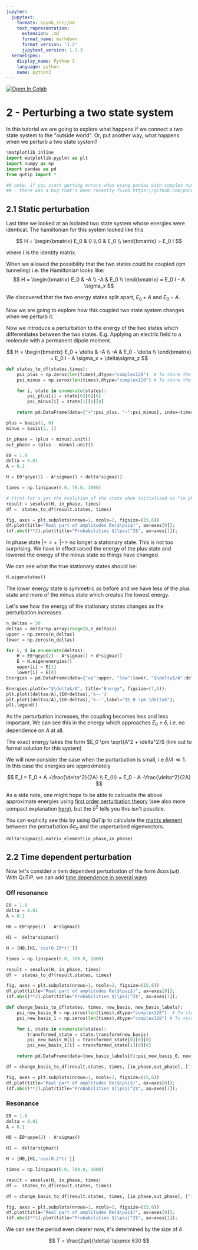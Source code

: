 ```yaml
---
jupyter:
  jupytext:
    formats: ipynb,src//md
    text_representation:
      extension: .md
      format_name: markdown
      format_version: '1.2'
      jupytext_version: 1.3.3
  kernelspec:
    display_name: Python 3
    language: python
    name: python3
---
```


<a href="https://colab.research.google.com/github/project-ida/two-state-quantum-systems/blob/master/02-perturbing-a-two-state-system.ipynb" target="_parent\"><img src="https://colab.research.google.com/assets/colab-badge.svg" alt="Open In Colab"/></a>


# 2 - Perturbing a two state system


In this tutorial we are going to explore what happens if we connect a two state system to the "outside world". Or, put another way, what happens when we perturb a two state system?

```python
%matplotlib inline
import matplotlib.pyplot as plt
import numpy as np
import pandas as pd
from qutip import *

## note, if you start getting errors when using pandas with complex numbers then update Pandas
## - there was a bug that's been recently fixed https://github.com/pandas-dev/pandas/issues/27484
```

## 2.1 Static perturbation

<!-- #region -->
Last time we looked at an isolated two state system whose energies were identical. The hamiltonian for this system looked like this


$$
H = \begin{bmatrix}
 E_0  &  0  \\
 0  &  E_0  \\
\end{bmatrix} = E_0 I
$$

where $I$ is the identity matrix.
<!-- #endregion -->

When we allowed the possibility that the two states could be coupled (qm tunneling) i.e. the Hamiltonian looks like:
$$
H = \begin{bmatrix}
 E_0  &  -A  \\
 -A  &  E_0  \\
\end{bmatrix} = E_0 I - A \sigma_x
$$

We discovered that the two energy states split apart, $E_0+A$ and $E_0-A$.

Now we are going to explore how this coupled two state system changes when we perturb it.




Now we introduce a perturbation to the energy of the two states which differentiates between the two states. E.g. Applying an electric field to a molecule with a permanent dipole moment.

$$
H = \begin{bmatrix}
 E_0 + \delta  &  -A  \\
 -A  &  E_0 - \delta  \\
\end{bmatrix} = E_0 I - A \sigma_x + \delta\sigma_z
$$

```python
def states_to_df(states,times):
    psi_plus = np.zeros(len(times),dtype="complex128")  # To store the amplitude of the |+> state
    psi_minus = np.zeros(len(times),dtype="complex128") # To store the amplitude of the |-> state

    for i, state in enumerate(states):
        psi_plus[i] = state[0][0][0]
        psi_minus[i] = state[1][0][0]

    return pd.DataFrame(data={"+":psi_plus, "-":psi_minus}, index=times)
```

```python
plus = basis(2, 0)
minus = basis(2, 1)

in_phase = (plus + minus).unit()
out_phase = (plus - minus).unit()
```

```python
E0 = 1.0
delta = 0.01
A = 0.1

H = E0*qeye(2) - A*sigmax() + delta*sigmaz()

times = np.linspace(0.0, 70.0, 1000) 

# First let's get the evolution of the state when initialised as "in phase"
result = sesolve(H, in_phase, times)
df =  states_to_df(result.states, times)

```

```python
fig, axes = plt.subplots(nrows=1, ncols=2, figsize=(15,6))
df.plot(title="Real part of amplitudes Re($\psi$)", ax=axes[0]);
(df.abs()**2).plot(title="Probabilities $|\psi|^2$", ax=axes[1]);
```

In phase state $|+> + \,\  |->$  no longer a stationary state. This is not too surprising. We have in effect raised the energy of the plus state and lowered the energy of the minus state so things have changed.

We can see what the true stationary states should be:

```python
H.eigenstates()
```

The lower energy state is symmetric as before and we have less of the plus state and more of the minus state which creates the lowest energy.

Let's see how the energy of the stationary states changes as the perturbation increases


```python
n_deltas = 50
deltas = delta*np.array(range(0,n_deltas))
upper = np.zeros(n_deltas)
lower = np.zeros(n_deltas)

for i, d in enumerate(deltas):
    H = E0*qeye(2) - A*sigmax() + d*sigmaz()
    E = H.eigenenergies()
    upper[i] = E[1]
    lower[i] = E[0]
Energies = pd.DataFrame(data={"up":upper, "low":lower, "$\delta$/A":deltas/A})
```

```python
Energies.plot(x="$\delta$/A", title="Energy", figsize=(7,6));
plt.plot((deltas/A),(E0+deltas),'k--')
plt.plot((deltas/A),(E0-deltas),'k--',label="$E_0 \pm \delta$");
plt.legend()
```

As the perturbation increases, the coupling becomes less and less important. We can see this in the energy which approaches $E_0 \pm \delta$, i.e. no dependence on $A$ at all.

The exact energy takes the form $E_0 \pm \sqrt{A^2 + \delta^2}$ (link out to formal solution for this system)

We will now consider the case when the purturbation is small, i.e $\delta/A \ll 1$. In this case the energies are approximately

$$
E_I = E_0 + A +\frac{\delta^2}{2A} \\
E_{II} = E_0 - A -\frac{\delta^2}{2A}
$$

As a side note, one might hope to be able to calcualte the above approximate energies using [first order perturbation theory](https://en.wikipedia.org/wiki/Perturbation_theory_(quantum_mechanics)#First_order_corrections) (see also more compact explanation [here](https://math.stackexchange.com/a/626736)), but the $\delta^2$ tells you this isn't possible.

You can explicity see this by using QuTip to calculate the [matrix element](http://qutip.org/docs/latest/guide/guide-basics.html?highlight=matrix%20element#functions-operating-on-qobj-class) between the perturbation $\delta\sigma_z$ and the unperturbed eigenvectors.


```python
delta*sigmaz().matrix_element(in_phase,in_phase)
```

## 2.2 Time dependent perturbation


Now let's consider a tiem dependent perturbation of the form $\delta\cos(\omega t)$. With QuTiP, we can add [time dependence in several ways](http://qutip.org/docs/latest/guide/dynamics/dynamics-time.html#function-based-time-dependence)


### Off resonance

```python
E0 = 1.0
delta = 0.01
A = 0.1

H0 = E0*qeye(2) - A*sigmax() 

H1 =  delta*sigmaz()

H = [H0,[H1,'cos(0.25*t)']]

times = np.linspace(0.0, 700.0, 1000) 

result = sesolve(H, in_phase, times)
df =  states_to_df(result.states, times)

```

```python
fig, axes = plt.subplots(nrows=1, ncols=2, figsize=(15,6))
df.plot(title="Real part of amplitudes Re($\psi$)", ax=axes[0]);
(df.abs()**2).plot(title="Probabilities $|\psi|^2$", ax=axes[1]);
```

```python
def change_basis_to_df(states, times, new_basis, new_basis_labels):
    psi_new_basis_0 = np.zeros(len(times),dtype="complex128")  # To store the amplitude of the new_basis_0 state
    psi_new_basis_1 = np.zeros(len(times),dtype="complex128") # To store the amplitude of the new_basis_0 state

    for i, state in enumerate(states):
        transformed_state = state.transform(new_basis)
        psi_new_basis_0[i] = transformed_state[0][0][0]
        psi_new_basis_1[i] = transformed_state[1][0][0]

    return pd.DataFrame(data={new_basis_labels[0]:psi_new_basis_0, new_basis_labels[1]:psi_new_basis_1}, index=times)
```

```python
df = change_basis_to_df(result.states, times, [in_phase,out_phase], ["in_phase", "out_phase"])
```

```python
fig, axes = plt.subplots(nrows=1, ncols=2, figsize=(15,6))
df.plot(title="Real part of amplitudes Re($\psi$)", ax=axes[0]);
(df.abs()**2).plot(title="Probabilities $|\psi|^2$", ax=axes[1]);
```

### Resonance

```python
E0 = 1.0
delta = 0.01
A = 0.1

H0 = E0*qeye(2) - A*sigmax() 

H1 =  delta*sigmaz()

H = [H0,[H1,'cos(0.2*t)']]

times = np.linspace(0.0, 700.0, 1000) 

result = sesolve(H, in_phase, times)
df =  states_to_df(result.states, times)

```

```python
df = change_basis_to_df(result.states, times, [in_phase,out_phase], ["in_phase", "out_phase"])
```

```python
fig, axes = plt.subplots(nrows=1, ncols=2, figsize=(15,6))
df.plot(title="Real part of amplitudes Re($\psi$)", ax=axes[0]);
(df.abs()**2).plot(title="Probabilities $|\psi|^2$", ax=axes[1]);
```

We can see the period even clearer now, it's determined by the size of $\delta$

$$
T = \frac{2\pi}{\delta} \approx 630
$$

```python

```
